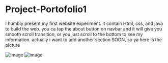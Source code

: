 # Project-Portofolio1
I humbly present my first website experiment.
it contain Html, css, and java to build the web.
you ca tap the about button on navbar and it will give you smooth scroll transition, or you just scroll to the bottom to see my information.
actually i want to add another section SOON, so ya here is the picture

![image](https://github.com/barunapasha/Portofolio-Baruna.github.io/assets/120727120/93e469a9-ef8a-4240-a62f-1f97145795c7)
![image](https://github.com/barunapasha/Portofolio-Baruna.github.io/assets/120727120/9b4eaae9-079a-41e1-8583-69c27331a748)

